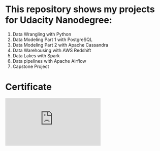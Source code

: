 # This repository shows my projects for Udacity Nanodegree:
1. Data Wrangling with Python
2. Data Modeling Part 1 with PostgreSQL
3. Data Modeling Part 2 with Apache Cassandra
4. Data Warehousing with AWS Redshift
5. Data Lakes with Spark
6. Data pipelines with Apache Airflow
7. Capstone Project

# Certificate 
![Certificate](https://github.com/pmkoszalka/UdacityNanodegree/blob/main/NWG%20Data%20Engineering%20Certificate.pdf)
